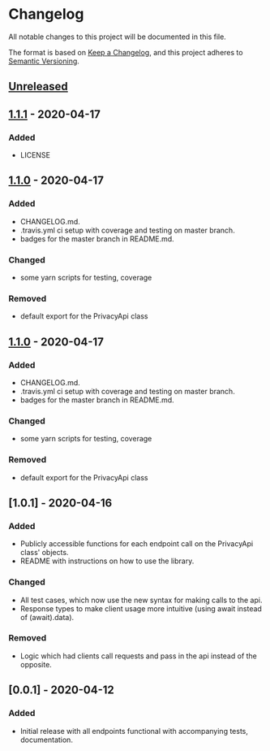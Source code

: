 # Changelog

All notable changes to this project will be documented in this file.

The format is based on [Keep a Changelog](https://keepachangelog.com/en/1.0.0/),
and this project adheres to [Semantic Versioning](https://semver.org/spec/v2.0.0.html).

## [Unreleased]

## [1.1.1] - 2020-04-17

### Added

-   LICENSE

## [1.1.0] - 2020-04-17

### Added

-   CHANGELOG.md.
-   .travis.yml ci setup with coverage and testing on master branch.
-   badges for the master branch in README.md.

### Changed

-   some yarn scripts for testing, coverage

### Removed

-   default export for the PrivacyApi class

## [1.1.0] - 2020-04-17

### Added

-   CHANGELOG.md.
-   .travis.yml ci setup with coverage and testing on master branch.
-   badges for the master branch in README.md.

### Changed

-   some yarn scripts for testing, coverage

### Removed

-   default export for the PrivacyApi class

## [1.0.1] - 2020-04-16

### Added

-   Publicly accessible functions for each endpoint call on the PrivacyApi class' objects.
-   README with instructions on how to use the library.

### Changed

-   All test cases, which now use the new syntax for making calls to the api.
-   Response types to make client usage more intuitive (using await instead of (await).data).

### Removed

-   Logic which had clients call requests and pass in the api instead of the opposite.

## [0.0.1] - 2020-04-12

### Added

-   Initial release with all endpoints functional with accompanying tests, documentation.

[unreleased]: https://github.com/olivierlacan/keep-a-changelog/compare/v1.1.1...HEAD
[1.1.1]: https://github.com/jeremigendron/privacy.com/compare/v1.1.0...v1.1.1
[1.1.0]: https://github.com/jeremigendron/privacy.com/compare/v1.0.1...v1.1.0

